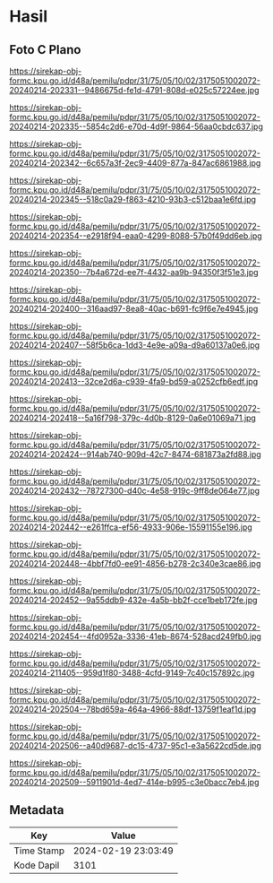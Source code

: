 # Hasil

## Foto C Plano

https://sirekap-obj-formc.kpu.go.id/d48a/pemilu/pdpr/31/75/05/10/02/3175051002072-20240214-202331--9486675d-fe1d-4791-808d-e025c57224ee.jpg

https://sirekap-obj-formc.kpu.go.id/d48a/pemilu/pdpr/31/75/05/10/02/3175051002072-20240214-202335--5854c2d6-e70d-4d9f-9864-56aa0cbdc637.jpg

https://sirekap-obj-formc.kpu.go.id/d48a/pemilu/pdpr/31/75/05/10/02/3175051002072-20240214-202342--6c657a3f-2ec9-4409-877a-847ac6861988.jpg

https://sirekap-obj-formc.kpu.go.id/d48a/pemilu/pdpr/31/75/05/10/02/3175051002072-20240214-202345--518c0a29-f863-4210-93b3-c512baa1e6fd.jpg

https://sirekap-obj-formc.kpu.go.id/d48a/pemilu/pdpr/31/75/05/10/02/3175051002072-20240214-202354--e2918f94-eaa0-4299-8088-57b0f49dd6eb.jpg

https://sirekap-obj-formc.kpu.go.id/d48a/pemilu/pdpr/31/75/05/10/02/3175051002072-20240214-202350--7b4a672d-ee7f-4432-aa9b-94350f3f51e3.jpg

https://sirekap-obj-formc.kpu.go.id/d48a/pemilu/pdpr/31/75/05/10/02/3175051002072-20240214-202400--316aad97-8ea8-40ac-b691-fc9f6e7e4945.jpg

https://sirekap-obj-formc.kpu.go.id/d48a/pemilu/pdpr/31/75/05/10/02/3175051002072-20240214-202407--58f5b6ca-1dd3-4e9e-a09a-d9a60137a0e6.jpg

https://sirekap-obj-formc.kpu.go.id/d48a/pemilu/pdpr/31/75/05/10/02/3175051002072-20240214-202413--32ce2d6a-c939-4fa9-bd59-a0252cfb6edf.jpg

https://sirekap-obj-formc.kpu.go.id/d48a/pemilu/pdpr/31/75/05/10/02/3175051002072-20240214-202418--5a16f798-379c-4d0b-8129-0a6e01069a71.jpg

https://sirekap-obj-formc.kpu.go.id/d48a/pemilu/pdpr/31/75/05/10/02/3175051002072-20240214-202424--914ab740-909d-42c7-8474-681873a2fd88.jpg

https://sirekap-obj-formc.kpu.go.id/d48a/pemilu/pdpr/31/75/05/10/02/3175051002072-20240214-202432--78727300-d40c-4e58-919c-9ff8de064e77.jpg

https://sirekap-obj-formc.kpu.go.id/d48a/pemilu/pdpr/31/75/05/10/02/3175051002072-20240214-202442--e261ffca-ef56-4933-906e-15591155e196.jpg

https://sirekap-obj-formc.kpu.go.id/d48a/pemilu/pdpr/31/75/05/10/02/3175051002072-20240214-202448--4bbf7fd0-ee91-4856-b278-2c340e3cae86.jpg

https://sirekap-obj-formc.kpu.go.id/d48a/pemilu/pdpr/31/75/05/10/02/3175051002072-20240214-202452--9a55ddb9-432e-4a5b-bb2f-cce1beb172fe.jpg

https://sirekap-obj-formc.kpu.go.id/d48a/pemilu/pdpr/31/75/05/10/02/3175051002072-20240214-202454--4fd0952a-3336-41eb-8674-528acd249fb0.jpg

https://sirekap-obj-formc.kpu.go.id/d48a/pemilu/pdpr/31/75/05/10/02/3175051002072-20240214-211405--959d1f80-3488-4cfd-9149-7c40c157892c.jpg

https://sirekap-obj-formc.kpu.go.id/d48a/pemilu/pdpr/31/75/05/10/02/3175051002072-20240214-202504--78bd659a-464a-4966-88df-13759f1eaf1d.jpg

https://sirekap-obj-formc.kpu.go.id/d48a/pemilu/pdpr/31/75/05/10/02/3175051002072-20240214-202506--a40d9687-dc15-4737-95c1-e3a5622cd5de.jpg

https://sirekap-obj-formc.kpu.go.id/d48a/pemilu/pdpr/31/75/05/10/02/3175051002072-20240214-202509--5911901d-4ed7-414e-b995-c3e0bacc7eb4.jpg


## Metadata

| Key        | Value               |
| ---------- | ------------------- |
| Time Stamp | 2024-02-19 23:03:49 |
| Kode Dapil | 3101                |



